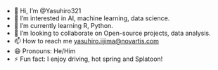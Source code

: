 - 👋 Hi, I’m @Yasuhiro321
- 👀 I’m interested in AI, machine learning, data science.
- 🌱 I’m currently learning R, Python.
- 💞️ I’m looking to collaborate on Open-source projects, data analysis.
- 📫 How to reach me yasuhiro.iijima@novartis.com
- 😄 Pronouns: He/Him
- ⚡ Fun fact: I enjoy driving, hot spring and Splatoon!

<!---
Yasuhiro321/Yasuhiro321 is a ✨ special ✨ repository because its `README.md` (this file) appears on your GitHub profile.
You can click the Preview link to take a look at your changes.
--->
